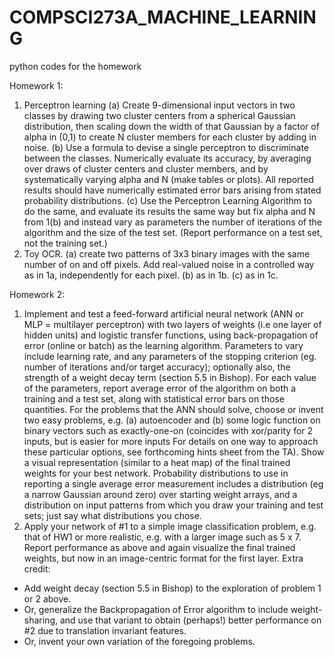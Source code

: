 # COMPSCI273A_MACHINE_LEARNING
python codes for the homework

Homework 1:
1. Perceptron learning
(a) Create 9-dimensional input vectors in two classes by drawing two cluster centers from a
spherical Gaussian distribution, then scaling down the width of that Gaussian by a factor of
alpha in (0,1) to create N cluster members for each cluster by adding in noise.
(b) Use a formula to devise a single perceptron to discriminate between the classes.
Numerically evaluate its accuracy, by averaging over draws of cluster centers and cluster
members, and by systematically varying alpha and N (make tables or plots). All reported
results should have numerically estimated error bars arising from stated probability
distributions.
(c) Use the Perceptron Learning Algorithm to do the same, and evaluate its results the same
way but fix alpha and N from 1(b) and instead vary as parameters the number of iterations
of the algorithm and the size of the test set. (Report performance on a test set, not the
training set.)
2. Toy OCR.
(a) create two patterns of 3x3 binary images with the same number of on and off pixels. Add
real-valued noise in a controlled way as in 1a, independently for each pixel.
(b) as in 1b.
(c) as in 1c.

Homework 2:
1. Implement and test a feed-forward artificial neural network (ANN or MLP = multilayer
perceptron) with two layers of weights (i.e one layer of hidden units) and logistic transfer
functions, using back-propagation of error (online or batch) as the learning algorithm.
Parameters to vary include learning rate, and any parameters of the stopping criterion (eg.
number of iterations and/or target accuracy); optionally also, the strength of a weight decay
term (section 5.5 in Bishop). For each value of the parameters, report average error of the
algorithm on both a training and a test set, along with statistical error bars on those
quantities. For the problems that the ANN should solve, choose or invent two easy
problems, e.g. (a) autoencoder and (b) some logic function on binary vectors such as
exactly-one-on (coincides with xor/parity for 2 inputs, but is easier for more inputs For details
on one way to approach these particular options, see forthcoming hints sheet from the TA).
Show a visual representation (similar to a heat map) of the final trained weights for your best
network. Probability distributions to use in reporting a single average error measurement
includes a distribution (eg a narrow Gaussian around zero) over starting weight arrays, and
a distribution on input patterns from which you draw your training and test sets; just say
what distributions you chose.
2. Apply your network of #1 to a simple image classification problem, e.g. that of HW1 or more
realistic, e.g. with a larger image such as 5 x 7. Report performance as above and again
visualize the final trained weights, but now in an image-centric format for the first layer.
Extra credit:
- Add weight decay (section 5.5 in Bishop) to the exploration of problem 1 or 2 above.
- Or, generalize the Backpropagation of Error algorithm to include weight-sharing, and use that
variant to obtain (perhaps!) better performance on #2 due to translation invariant features.
- Or, invent your own variation of the foregoing problems.

